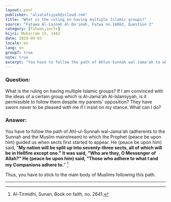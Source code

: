 ```yaml
---
layout: post
publisher: "alsalafiyyah@icloud.com"
title: "What is the ruling on having multiple Islamic groups?"
source: "Fatawa Al-Lajnah Al-Da'imah, Fatwa no.16063, Question 2"
category: [fatwas,sects]
hijri: Muharram 15, 1442
date: 2020-09-03
locale: en
lang: en
group7: true
note: true
excerpt: "You have to follow the path of Ahlus-Sunnah wal-Jama'ah to which the Prophet guided us when sects first started to appear."
---
```


### Question: 
What is the ruling on having multiple Islamic groups? If I am convinced with the ideas of a certain group which is Al-Jama'ah Al-Islamiyyah, is it permissible to follow them despite my parents' opposition? They have sworn never to be pleased with me if I insist on my stance. What can I do? 

### Answer:
You have to follow the path of Ahl-ul-Sunnah wal-Jama'ah (adherents to the Sunnah and the Muslim mainstream) to which the Prophet (peace be upon him) guided us when sects first started to appear. He (peace be upon him) said, "**My nation will be split up into seventy-three sects, all of which will be in Hellfire except one." It was said, "Who are they, O Messenger of Allah?" He (peace be upon him) said, "Those who adhere to what I and my Companions adhere to.**" [^1] 

Thus, you have to stick to the main body of Muslims following this path.

---

[^1]: Al-Tirmidhi, Sunan, Book on faith, no. 2641.
